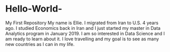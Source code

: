 # Hello-World-
My First Repository
My name is Ellie. I migrated from Iran to U.S. 4 years ago. I studied Economics back in Iran and I just started my master in Data Analytics program in January 2019. I am so interested in Data Science and I am ready to learn about it. 
I love travelling and my goal is to see as many new countries as I can in my life.
